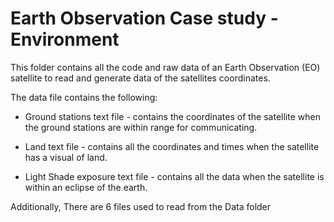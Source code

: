 # Earth Observation Case study - Environment 

This folder contains all the code and raw data of an Earth Observation (EO) satellite to read and 
generate data of the satellites coordinates.

The data file contains the following:

* Ground stations text file - contains the coordinates of the satellite when the ground stations are within range for communicating.

* Land text file - contains all the coordinates and times when the satellite has a visual of land.

* Light Shade exposure text file - contains all the data when the satellite is within an eclipse of the earth.

Additionally, There are 6 files used to read from the Data folder
